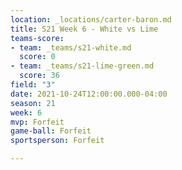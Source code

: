 ```yaml
---
location: _locations/carter-baron.md
title: S21 Week 6 - White vs Lime
teams-score:
- team: _teams/s21-white.md
  score: 0
- team: _teams/s21-lime-green.md
  score: 36
field: "3"
date: 2021-10-24T12:00:00.000-04:00
season: 21
week: 6
mvp: Forfeit
game-ball: Forfeit
sportsperson: Forfeit

---
```

